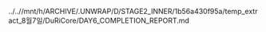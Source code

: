 ../..//mnt/h/ARCHIVE/.UNWRAP/D/STAGE2_INNER/1b56a430f95a/temp_extract_8월7일/DuRiCore/DAY6_COMPLETION_REPORT.md